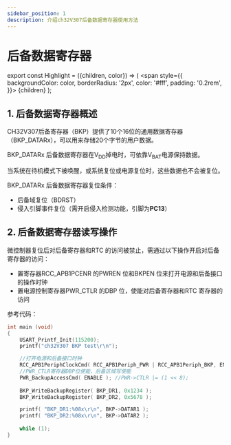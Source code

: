 ```yaml
---
sidebar_position: 1
description: 介绍ch32V307后备数据寄存器使用方法
---
```


# 后备数据寄存器

export const Highlight = ({children, color}) => (
  <span
    style={{
      backgroundColor: color,
      borderRadius: '2px',
      color: '#fff',
      padding: '0.2rem',
    }}>
    {children}
  </span>
);

## 1. 后备数据寄存器概述

CH32V307后备寄存器（BKP）提供了<Highlight color="#25c2a0">10个16位</Highlight>的通用数据寄存器（BKP_DATARx），可以用来存储<Highlight color="#25c2a0">20个字节</Highlight>的用户数据。

BKP_DATARx 后备数据寄存器在V<sub>DD</sub>掉电时，可依靠V<sub>BAT</sub>电源保持数据。

当系统在待机模式下被唤醒，或系统复位或电源复位时，这些数据也不会被复位。

BKP_DATARx 后备数据寄存器复位条件：

- 后备域复位（BDRST）
- 侵入引脚事件复位（需开启侵入检测功能，引脚为**PC13**）

## 2. 后备数据寄存器读写操作

微控制器复位后对后备寄存器和RTC 的访问被禁止，需通过以下操作开启对后备寄存器的访问：

- 置寄存器RCC_APB1PCENR 的PWREN 位和BKPEN 位来打开电源和后备接口的操作时钟
- 置电源控制寄存器PWR_CTLR 的DBP 位，使能对后备寄存器和RTC 寄存器的访问



参考代码：

```c
int main (void)
{
    USART_Printf_Init(115200);
    printf("ch32V307 BKP test\r\n");

    //打开电源和后备接口时钟
    RCC_APB1PeriphClockCmd( RCC_APB1Periph_PWR | RCC_APB1Periph_BKP, ENABLE );
    //PWR_CTLR寄存器DBP位使能，后备区域写使能
    PWR_BackupAccessCmd( ENABLE ); //PWR->CTLR |= (1 << 8); 
    
    BKP_WriteBackupRegister( BKP_DR1, 0x1234 );
    BKP_WriteBackupRegister( BKP_DR2, 0x5678 );

    printf( "BKP_DR1:%08x\r\n", BKP->DATAR1 );
    printf( "BKP_DR2:%08x\r\n", BKP->DATAR2 );
    
    while (1);
}

```

